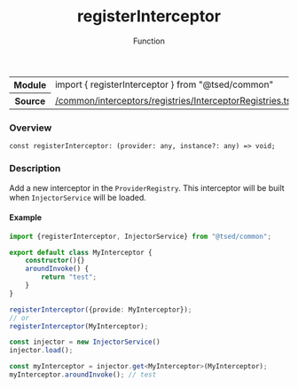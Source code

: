 
<header class="symbol-info-header"><h1 id="registerinterceptor">registerInterceptor</h1><label class="symbol-info-type-label function">Function</label></header>
<!-- summary -->
<section class="symbol-info"><table class="is-full-width"><tbody><tr><th>Module</th><td><div class="lang-typescript"><span class="token keyword">import</span> { registerInterceptor }&nbsp;<span class="token keyword">from</span>&nbsp;<span class="token string">"@tsed/common"</span></div></td></tr><tr><th>Source</th><td><a href="https://github.com/Romakita/ts-express-decorators/blob/v4.23.2/src//common/interceptors/registries/InterceptorRegistries.ts#L0-L0">/common/interceptors/registries/InterceptorRegistries.ts</a></td></tr></tbody></table></section>
<!-- overview -->


### Overview


<pre><code class="typescript-lang "><span class="token keyword">const</span> registerInterceptor<span class="token punctuation">:</span> <span class="token punctuation">(</span>provider<span class="token punctuation">:</span> <span class="token keyword">any</span><span class="token punctuation">,</span> instance?<span class="token punctuation">:</span> <span class="token keyword">any</span><span class="token punctuation">)</span> => <span class="token keyword">void</span><span class="token punctuation">;</span></code></pre>


<!-- Parameters -->

<!-- Description -->


### Description

Add a new interceptor in the `ProviderRegistry`. This interceptor will be built when `InjectorService` will be loaded.

#### Example

```typescript
import {registerInterceptor, InjectorService} from "@tsed/common";

export default class MyInterceptor {
    constructor(){}
    aroundInvoke() {
        return "test";
    }
}

registerInterceptor({provide: MyInterceptor});
// or
registerInterceptor(MyInterceptor);

const injector = new InjectorService()
injector.load();

const myInterceptor = injector.get<MyInterceptor>(MyInterceptor);
myInterceptor.aroundInvoke(); // test
```

<!-- Members -->

